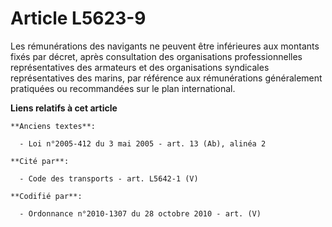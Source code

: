 # Article L5623-9

Les rémunérations des navigants ne peuvent être inférieures aux montants fixés par décret, après consultation des
organisations professionnelles représentatives des armateurs et des organisations syndicales représentatives des marins, par
référence aux rémunérations généralement pratiquées ou recommandées sur le plan international.

**Liens relatifs à cet article**

	**Anciens textes**:

	  - Loi n°2005-412 du 3 mai 2005 - art. 13 (Ab), alinéa 2

	**Cité par**:

	  - Code des transports - art. L5642-1 (V)

	**Codifié par**:

	  - Ordonnance n°2010-1307 du 28 octobre 2010 - art. (V)
